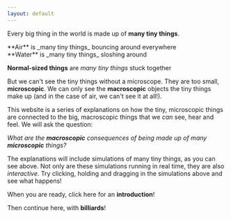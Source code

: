 ```yaml
---
layout: default
---
```


Every big thing in the world is made up of **many tiny things**.


<div class="flex">

<div class="threeColumn">
**Air** is _many tiny things_ bouncing around everywhere

<script>
	var airSim = createSimulationHere({
		pixelWidth: 250,
		pixelHeight: 250,
		initialize: function(simulation)
		{
			var p = simulation.parameters;
			p.isOnlyHardSpheres = true;
			p.gravityAcceleration = 1;
			p.attractStrength = 1;
			p.thermostatRandomStrength = 0.1;
			p.thermostatTemperature = 100;

			setBoxWidth(simulation, 200)

			var particleCount = 200;
			var initialSpeed = 1;
			for (var i = 0; i < particleCount; i++) {
				var particle = new Particle();
				randomDiscInRect(particle.position, particle.radius, simulation.boxBounds);
				v2.set(particle.velocity, randomGaussian(), randomGaussian());
				v2.scale(particle.velocity, particle.velocity, 10);
				addParticle(simulation, particle);
			}

			setToolbarAvailableTools(simulation.toolbar, ["attract"]);
			//thumbnailSim(simulation);
			setElementIsVisible(simulation.controlsDiv, false);
		}
	});
</script>
</div>

<div class="threeColumn">
**Water** is _many tiny things_ sloshing around

<script>
	var waterSim = createSimulationHere({
		pixelWidth: 250,
		pixelHeight: 250,
		initialize: function(simulation)
		{
			var p = simulation.parameters;
			p.gravityAcceleration = 1;
			p.thermostatDeterministicStrength = 0.1
			p.thermostatTemperature = 1;
			p.repelStrength = 0.2;
			//p.isOnlyHardSpheres = true;
			setBoxWidth(simulation, 60);

			setWallsAlongBorder(simulation);
			var wallY = -10;
			simulation.walls.push(new Wall(v2(simulation.boxBounds.left, wallY), v2(simulation.boxBounds.right, wallY)));

			var particleCount = 200;
			var particles = [];
			for (var i = 0; i < particleCount; i++) {
				var particle = new Particle();
				particles.push(particle);
			}
			addParticlesRandomlyAround(simulation, particles, v2(0, simulation.boxBounds.bottom + 2));

			arrayRemoveElementAt(simulation.walls, -1);

			var ljInteraction = new LennardJonesInteraction();
			ljInteraction.separation *= 0.8;
			setInteraction(simulation, 0, 0, ljInteraction);

			setToolbarAvailableTools(simulation.toolbar, ["repel"]);
			//thumbnailSim(simulation);
			setElementIsVisible(simulation.controlsDiv, false);
		}
	});

</script>
</div>

<div class="threeColumn">

**Normal-sized things** are _many tiny things_ stuck together

<script>
	var solidSim = createSimulationHere({
		pixelWidth: 250,
		pixelHeight: 250,
		initialize: function(simulation)
		{
			var p = simulation.parameters;
			p.gravityAcceleration = 1;
			p.dragStrength = 10;
			p.friction = 0.1;

			setBoxWidth(simulation, 40);

			var particleCount = 2 * 37;
			var latticeSpacing = 2;
			var redBallMiddle = v2(0, 10);
			var blackBallMiddle = v2(-5, -10);
			for (var i = 0; i < particleCount; i++) {
				var halfIndex = Math.floor(i / 2);
				var particle = new Particle();
				particle.type = i % 2;
				if (particle.type == 0)
				{
					hexagonalLatticePosition(particle.position, halfIndex, latticeSpacing);
					v2.add(particle.position, particle.position, blackBallMiddle);
				}
				else
				{
					particle.color = Color.red;
					hexagonalLatticePosition(particle.position, halfIndex, latticeSpacing);
					v2.add(particle.position, particle.position, redBallMiddle);
				}
				
				addParticle(simulation, particle);
			}

			var ljInteraction = new LennardJonesInteraction();
			ljInteraction.strength = 200;
			setInteraction(simulation, 0, 0, ljInteraction);
			setInteraction(simulation, 1, 1, ljInteraction);

			setToolbarAvailableTools(simulation.toolbar, ["move"]);
			//thumbnailSim(simulation);
			setElementIsVisible(simulation.controlsDiv, false);
		}
	});
</script>
	
</div>

</div>

But we can't see the tiny things without a microscope. They are too small, **microscopic**.
We can only see the **macroscopic** objects the tiny things make up
(and in the case of air, we can't see it at all!).

This website is a series of explanations on how the tiny, microscopic things are connected to the big, macroscopic things that we _can_ see, hear and feel. We will ask the question:

_What are the **macroscopic** consequences of being made up of many **microscopic** things?_

The explanations will include simulations of many tiny things, as you can see above. Not only are these simulations running in real time, they are also _interactive_. Try clicking, holding and dragging in the simulations above and see what happens!

<div class="flex">

<div class="threeColumn">

When you are ready, click here for an **introduction**!

<script>
    var neverStopManySim = createSimulationHere({
        pixelWidth: 250,
        pixelHeight: 250,
        initialize: function(simulation)
        {
            var p = simulation.parameters;
            p.isOnlyHardSpheres = true;
            p.friction = 0.1;
            p.gravityAcceleration = 1;

            var particle = new Particle();
            addParticle(simulation, particle);


            thumbnailSim(simulation);
        }
    });
    
    makeParentElementSequenceLink("/intro");
</script>

</div>

<div class="threeColumn">

Then continue here, with **billiards**!

<script>
    var neverStopManySim = createSimulationHere({
        pixelWidth: 250,
        pixelHeight: 250,
        initialize: function(simulation)
        {
            var p = simulation.parameters;
            
            initBilliards(simulation, simulation.boxBounds);

            v2.set(simulation.particles[0].velocity, 5, -0.1);

            thumbnailSim(simulation);
        }
    });
    
    makeParentElementSequenceLink("/billiards");
</script>
</div>

<div class="threeColumn">
</div>


</div>

<!-- {% include sequences.html %} -->
